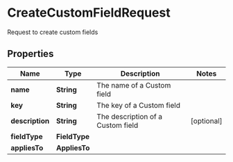 

# CreateCustomFieldRequest

Request to create custom fields

## Properties

Name | Type | Description | Notes
------------ | ------------- | ------------- | -------------
**name** | **String** | The name of a Custom field | 
**key** | **String** | The key of a Custom field | 
**description** | **String** | The description of a Custom field |  [optional]
**fieldType** | **FieldType** |  | 
**appliesTo** | **AppliesTo** |  | 



